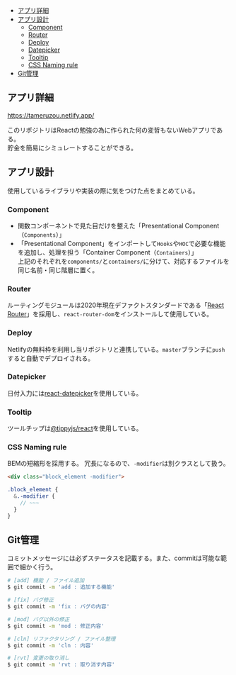 - [アプリ詳細](#アプリ詳細)
- [アプリ設計](#アプリ設計)
  - [Component](#component)
  - [Router](#router)
  - [Deploy](#deploy)
  - [Datepicker](#datepicker)
  - [Tooltip](#tooltip)
  - [CSS Naming rule](#css-naming-rule)
- [Git管理](#git管理)

## アプリ詳細
https://tameruzou.netlify.app/

このリポジトリはReactの勉強の為に作られた何の変哲もないWebアプリである。  
貯金を簡易にシミュレートすることができる。

## アプリ設計
使用しているライブラリや実装の際に気をつけた点をまとめている。

### Component
- 関数コンポーネントで見た目だけを整えた「Presentational Component（`Components`）」
- 「Presentational Component」をインポートして`Hooks`や`HOC`で必要な機能を追加し、処理を担う「Container Component（`Containers`）」  
上記のそれぞれを`components/`と`containers/`に分けて、対応するファイルを同じ名前・同じ階層に置く。

### Router
ルーティングモジュールは2020年現在デファクトスタンダードである「[React Router](https://github.com/ReactTraining/react-router)」を採用し、`react-router-dom`をインストールして使用している。

### Deploy
Netlifyの無料枠を利用し当リポジトリと連携している。`master`ブランチに`push`すると自動でデプロイされる。

### Datepicker
日付入力には[react-datepicker](https://github.com/Hacker0x01/react-datepicker/)を使用している。

### Tooltip
ツールチップは[@tippyjs/react](https://github.com/atomiks/tippyjs-react)を使用している。

### CSS Naming rule
BEMの短縮形を採用する。
冗長になるので、`-modifier`は別クラスとして扱う。
```html
<div class="block_element -modifier">
```
```scss
.block_element {
  &.-modifier {
    // ~~~
  }
}
```

## Git管理
コミットメッセージには必ずステータスを記載する。また、commitは可能な範囲で細かく行う。
``` bash
# [add] 機能 / ファイル追加
$ git commit -m 'add : 追加する機能'

# [fix] バグ修正
$ git commit -m 'fix : バグの内容'

# [mod] バグ以外の修正
$ git commit -m 'mod : 修正内容'

# [cln] リファクタリング / ファイル整理
$ git commit -m 'cln : 内容'

# [rvt] 変更の取り消し
$ git commit -m 'rvt : 取り消す内容'
```